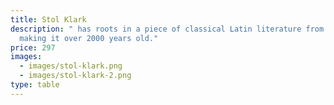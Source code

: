 ```yaml
---
title: Stol Klark
description: " has roots in a piece of classical Latin literature from 45 BC,
  making it over 2000 years old."
price: 297
images:
  - images/stol-klark.png
  - images/stol-klark-2.png
type: table
---
```

